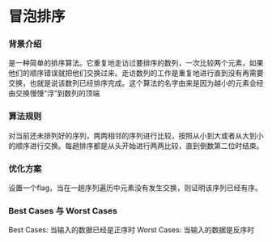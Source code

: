 # 冒泡排序
### 背景介绍
是一种简单的排序算法。它重复地走访过要排序的数列，一次比较两个元素，如果他们的顺序错误就把他们交换过来。走访数列的工作是重复地进行直到没有再需要交换，也就是说该数列已经排序完成。这个算法的名字由来是因为越小的元素会经由交换慢慢“浮”到数列的顶端
### 算法规则
对当前还未排列好的序列，两两相邻的序列进行比较，按照从小到大或者从大到小的顺序进行交换。每趟排序都是从头开始进行两两比较，直到倒数第二位时结束。

### 优化方案
设置一个flag，当在一趟序列遍历中元素没有发生交换，则证明该序列已经有序。

### Best Cases 与 Worst Cases
Best Cases: 当输入的数据已经是正序时
Worst Cases: 当输入的数据是反序时
